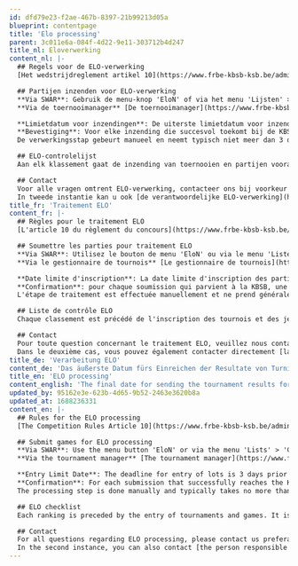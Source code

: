 ```yaml
---
id: dfd79e23-f2ae-467b-8397-21b99213d05a
blueprint: contentpage
title: 'Elo processing'
parent: 3c011e6a-084f-4d22-9e11-303712b4d247
title_nl: Eloverwerking
content_nl: |-
  ## Regels voor de ELO-verwerking
  [Het wedstrijdreglement artikel 10](https://www.frbe-kbsb-ksb.be/admin/tournamentrules) beschrijft hoe de klassering van de spelers gebeurt, tesamen met de ELO-berekening.

  ## Partijen inzenden voor ELO-verwerking
  **Via SWAR**: Gebruik de menu-knop 'EloN' of via het menu 'Lijsten' > 'Berekening ELO -> KBSB'. SWAR genereert het ELO-bestand dat u vervolgens manueel, of via SWAR doorstuurt naar [ratings@frbe-kbsb-ksb.be](mailto:ratings@frbe-kbsb-ksb.be).
  **Via de toernooimanager** [De toernooimanager](https://www.frbe-kbsb.be/sites/manager/GestionTOURNOIS/liste_tournois.php) laat toe om manueel partijen te coderen en vervolgens eveneens door te sturen.

  **Limietdatum voor inzendingen**: De uiterste limietdatum voor inzending van partijen is 3 dagen vòòr publicatie van het volgende klassement.
  **Bevestiging**: Voor elke inzending die succesvol toekomt bij de KBSB, volgt een verwerkingsstap en bevestiging van inzending. Na inzending is het nog steeds uw verantwoordelijkheid om de verwerking na te kijken en eventuele fouten door te geven uiterlijk 3 dagen vòòr publicatie van het nieuwe klassement.
  De verwerkingsstap gebeurt manueel en neemt typisch niet meer dan 3 dagen in beslag.

  ## ELO-controlelijst
  Aan elk klassement gaat de inzending van toernooien en partijen vooraf. Het is steeds mogelijk de huidige lijst van ingezonden partijen op te vragen en te doorzoeken via [de ELO-controlelijst](https://www.frbe-kbsb.be/sites/manager/GestionELO/PM_chcklist.php). Deze lijst is niet te verwarren met de resultaten-lijst van SWAR toernooien!

  ## Contact
  Voor alle vragen omtrent ELO-verwerking, contacteer ons bij voorkeur via [ratings@frbe-kbsb-ksb.be](mailto:ratings@frbe-kbsb-ksb.be).
  In tweede instantie kan u ook [de verantwoordelijke ELO-verwerking](https://www.frbe-kbsb-ksb.be/admin/board) rechtstreeks contacteren.
title_fr: 'Traitement ELO'
content_fr: |-
  ## Règles pour le traitement ELO
  [L'article 10 du règlement du concours](https://www.frbe-kbsb-ksb.be/admin/règlesdutournoi) décrit comment se fait le classement des joueurs, ainsi que le calcul de l'ELO.

  ## Soumettre les parties pour traitement ELO
  **Via SWAR**: Utilisez le bouton de menu 'EloN' ou via le menu 'Listes' > 'Calcul ELO -> KBSB'. SWAR génère le fichier ELO que vous envoyez ensuite manuellement ou via SWAR à [ratings@frbe-kbsb-ksb.be](mailto:ratings@frbe-kbsb-ksb.be).
  **Via le gestionnaire de tournois** [Le gestionnaire de tournois](https://www.frbe-kbsb.be/sites/manager/GestionTOURNOIS/liste_tournois.php) permet d'encoder manuellement les parties puis de les retransmettre également.

  **Date limite d'inscription**: La date limite d'inscription des parties est de 3 jours avant la publication du prochain classement.
  **Confirmation**: pour chaque soumission qui parvient à la KBSB, une étape de traitement et une confirmation de soumission suivent. Après soumission, il vous appartient toujours de vérifier le traitement et de signaler toute erreur au plus tard 3 jours avant la publication du nouveau classement.
  L'étape de traitement est effectuée manuellement et ne prend généralement pas plus de 3 jours.

  ## Liste de contrôle ELO
  Chaque classement est précédé de l'inscription des tournois et des jeux. Il est toujours possible de demander et de rechercher la liste actuelle des jeux soumis via [la liste de contrôle ELO] (https://www.frbe-kbsb.be/sites/manager/GestionELO/PM_chcklist.php). Cette liste ne doit pas être confondue avec la liste des résultats des tournois SWAR !

  ## Contact
  Pour toute question concernant le traitement ELO, veuillez nous contacter de préférence via [ratings@frbe-kbsb-ksb.be](mailto:ratings@frbe-kbsb-ksb.be).
  Dans le deuxième cas, vous pouvez également contacter directement [la personne responsable du traitement ELO](https://www.frbe-kbsb-ksb.be/admin/board).
title_de: 'Verarbeitung ELO'
content_de: 'Das äußerste Datum fürs Einreichen der Resultate von Turnieren für die Belgische Elo-Wertungszahl (BEWZ) wird auf drei Tage vor Ende eines Trimesters festgelegt, d. h. am **27.09**, **28.12**, **28.03** und **27.06**. Es sei daran erinnert, dass die Turnierergebnisse innerhalb von 30 Tagen nach Turnierende eingesandt werden MÜSSEN.'
title_en: 'ELO processing'
content_english: 'The final date for sending the tournament results for the Belgian ELO standings has now been defined as 3 days before the end of the quarter being the **27/9**, **28/12**, **28/03** and **27/06**. The results of the tournaments must be sent within 30 days after the end of tournament'
updated_by: 95162e3e-623b-4d65-9b52-2463e3620b8a
updated_at: 1688236331
content_en: |-
  ## Rules for the ELO processing
  [The Competition Rules Article 10](https://www.frbe-kbsb-ksb.be/admin/tournamentrules) describes how the ranking of the players is done, together with the ELO calculation.

  ## Submit games for ELO processing
  **Via SWAR**: Use the menu button 'EloN' or via the menu 'Lists' > 'Calculation ELO -> KBSB'. SWAR generates the ELO file that you then send manually or via SWAR to [ratings@frbe-kbsb-ksb.be](mailto:ratings@frbe-kbsb-ksb.be).
  **Via the tournament manager** [The tournament manager](https://www.frbe-kbsb.be/sites/manager/GestionTOURNOIS/liste_tournois.php) allows you to manually encode games and then forward them as well.

  **Entry Limit Date**: The deadline for entry of lots is 3 days prior to the publication of the next ranking.
  **Confirmation**: For each submission that successfully reaches the KBSB, a processing step and confirmation of submission follows. After submission, it is still your responsibility to check the processing and report any errors no later than 3 days before the publication of the new ranking.
  The processing step is done manually and typically takes no more than 3 days.

  ## ELO checklist
  Each ranking is preceded by the entry of tournaments and games. It is always possible to request and search the current list of submitted games via [the ELO checklist](https://www.frbe-kbsb.be/sites/manager/GestionELO/PM_chcklist.php). This list is not to be confused with the results list of SWAR tournaments!

  ## Contact
  For all questions regarding ELO processing, please contact us preferably via [ratings@frbe-kbsb-ksb.be](mailto:ratings@frbe-kbsb-ksb.be).
  In the second instance, you can also contact [the person responsible for ELO processing](https://www.frbe-kbsb-ksb.be/admin/board) directly.
---
```

